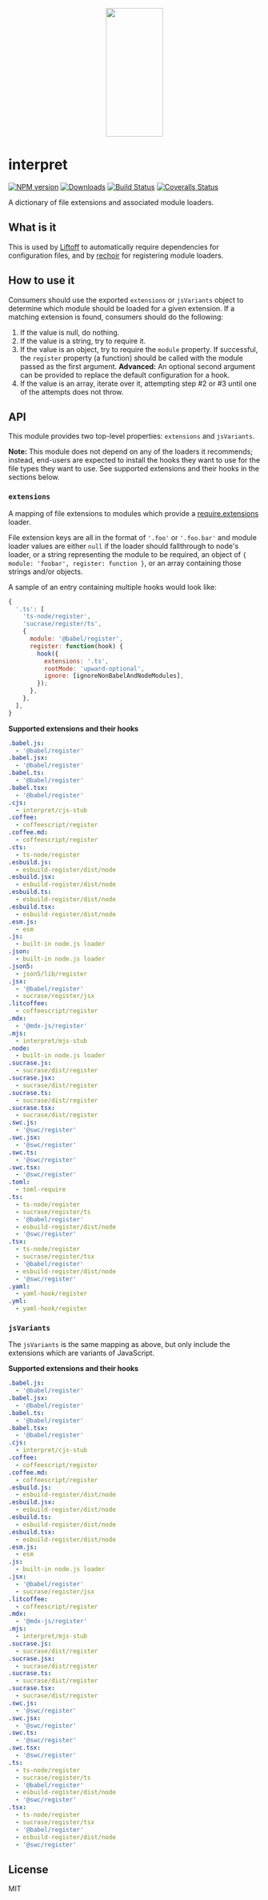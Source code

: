 <p align="center">
  <a href="http://gulpjs.com">
    <img height="257" width="114" src="https://raw.githubusercontent.com/gulpjs/artwork/master/gulp-2x.png">
  </a>
</p>

# interpret

[![NPM version][npm-image]][npm-url] [![Downloads][downloads-image]][npm-url] [![Build Status][ci-image]][ci-url] [![Coveralls Status][coveralls-image]][coveralls-url]

A dictionary of file extensions and associated module loaders.

## What is it

This is used by [Liftoff] to automatically require dependencies for configuration files, and by [rechoir] for registering module loaders.

## How to use it

Consumers should use the exported `extensions` or `jsVariants` object to determine which module should be loaded for a given extension. If a matching extension is found, consumers should do the following:

1.  If the value is null, do nothing.
2.  If the value is a string, try to require it.
3.  If the value is an object, try to require the `module` property. If successful, the `register` property (a function) should be called with the module passed as the first argument. **Advanced:** An optional second argument can be provided to replace the default configuration for a hook.
4.  If the value is an array, iterate over it, attempting step #2 or #3 until one of the attempts does not throw.

## API

This module provides two top-level properties: `extensions` and `jsVariants`.

**Note:** This module does not depend on any of the loaders it recommends; instead, end-users are expected to install the hooks they want to use for the file types they want to use. See supported extensions and their hooks in the sections below.

### `extensions`

A mapping of file extensions to modules which provide a [require.extensions] loader.

File extension keys are all in the format of `'.foo'` or `'.foo.bar'` and module loader values are either `null` if the loader should fallthrough to node's loader,
or a string representing the module to be required, an object of `{ module: 'foobar', register: function }`, or an array containing those strings and/or objects.

A sample of an entry containing multiple hooks would look like:

```js
{
  '.ts': [
    'ts-node/register',
    'sucrase/register/ts',
    {
      module: '@babel/register',
      register: function(hook) {
        hook({
          extensions: '.ts',
          rootMode: 'upward-optional',
          ignore: [ignoreNonBabelAndNodeModules],
        });
      },
    },
  ],
}
```

**Supported extensions and their hooks**

```yaml file=scripts/extensions.yaml
.babel.js:
  - '@babel/register'
.babel.jsx:
  - '@babel/register'
.babel.ts:
  - '@babel/register'
.babel.tsx:
  - '@babel/register'
.cjs:
  - interpret/cjs-stub
.coffee:
  - coffeescript/register
.coffee.md:
  - coffeescript/register
.cts:
  - ts-node/register
.esbuild.js:
  - esbuild-register/dist/node
.esbuild.jsx:
  - esbuild-register/dist/node
.esbuild.ts:
  - esbuild-register/dist/node
.esbuild.tsx:
  - esbuild-register/dist/node
.esm.js:
  - esm
.js:
  - built-in node.js loader
.json:
  - built-in node.js loader
.json5:
  - json5/lib/register
.jsx:
  - '@babel/register'
  - sucrase/register/jsx
.litcoffee:
  - coffeescript/register
.mdx:
  - '@mdx-js/register'
.mjs:
  - interpret/mjs-stub
.node:
  - built-in node.js loader
.sucrase.js:
  - sucrase/dist/register
.sucrase.jsx:
  - sucrase/dist/register
.sucrase.ts:
  - sucrase/dist/register
.sucrase.tsx:
  - sucrase/dist/register
.swc.js:
  - '@swc/register'
.swc.jsx:
  - '@swc/register'
.swc.ts:
  - '@swc/register'
.swc.tsx:
  - '@swc/register'
.toml:
  - toml-require
.ts:
  - ts-node/register
  - sucrase/register/ts
  - '@babel/register'
  - esbuild-register/dist/node
  - '@swc/register'
.tsx:
  - ts-node/register
  - sucrase/register/tsx
  - '@babel/register'
  - esbuild-register/dist/node
  - '@swc/register'
.yaml:
  - yaml-hook/register
.yml:
  - yaml-hook/register
```

### `jsVariants`

The `jsVariants` is the same mapping as above, but only include the extensions which are variants of JavaScript.

**Supported extensions and their hooks**

```yaml file=scripts/jsVariants.yaml
.babel.js:
  - '@babel/register'
.babel.jsx:
  - '@babel/register'
.babel.ts:
  - '@babel/register'
.babel.tsx:
  - '@babel/register'
.cjs:
  - interpret/cjs-stub
.coffee:
  - coffeescript/register
.coffee.md:
  - coffeescript/register
.esbuild.js:
  - esbuild-register/dist/node
.esbuild.jsx:
  - esbuild-register/dist/node
.esbuild.ts:
  - esbuild-register/dist/node
.esbuild.tsx:
  - esbuild-register/dist/node
.esm.js:
  - esm
.js:
  - built-in node.js loader
.jsx:
  - '@babel/register'
  - sucrase/register/jsx
.litcoffee:
  - coffeescript/register
.mdx:
  - '@mdx-js/register'
.mjs:
  - interpret/mjs-stub
.sucrase.js:
  - sucrase/dist/register
.sucrase.jsx:
  - sucrase/dist/register
.sucrase.ts:
  - sucrase/dist/register
.sucrase.tsx:
  - sucrase/dist/register
.swc.js:
  - '@swc/register'
.swc.jsx:
  - '@swc/register'
.swc.ts:
  - '@swc/register'
.swc.tsx:
  - '@swc/register'
.ts:
  - ts-node/register
  - sucrase/register/ts
  - '@babel/register'
  - esbuild-register/dist/node
  - '@swc/register'
.tsx:
  - ts-node/register
  - sucrase/register/tsx
  - '@babel/register'
  - esbuild-register/dist/node
  - '@swc/register'
```

## License

MIT

<!-- prettier-ignore-start -->

[downloads-image]: https://img.shields.io/npm/dm/interpret.svg?style=flat-square

[npm-url]: https://www.npmjs.com/package/interpret

[npm-image]: https://img.shields.io/npm/v/interpret.svg?style=flat-square

[ci-url]: https://github.com/gulpjs/interpret/actions?query=workflow:dev

[ci-image]: https://img.shields.io/github/workflow/status/gulpjs/interpret/dev?style=flat-square

[coveralls-url]: https://coveralls.io/r/gulpjs/interpret

[coveralls-image]: https://img.shields.io/coveralls/gulpjs/interpret/master.svg?style=flat-square

<!-- prettier-ignore-end -->

<!-- prettier-ignore-start -->

[Liftoff]: http://github.com/gulpjs/liftoff

[rechoir]: http://github.com/gulpjs/rechoir

[require.extensions]: https://nodejs.org/api/modules.html#requireextensions

<!-- prettier-ignore-end -->
